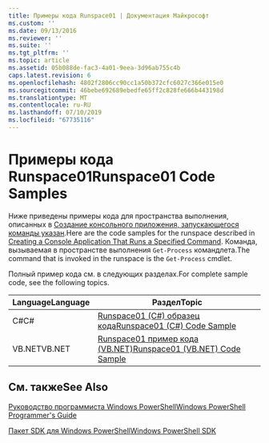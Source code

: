 ```yaml
---
title: Примеры кода Runspace01 | Документация Майкрософт
ms.custom: ''
ms.date: 09/13/2016
ms.reviewer: ''
ms.suite: ''
ms.tgt_pltfrm: ''
ms.topic: article
ms.assetid: 05b088de-fac3-4a01-9eea-3d96ab755c4b
caps.latest.revision: 6
ms.openlocfilehash: 4802f2806cc90cc1a50b372cfc6027c366e015e0
ms.sourcegitcommit: 46bebe692689ebedfe65ff2c828fe666b443198d
ms.translationtype: MT
ms.contentlocale: ru-RU
ms.lasthandoff: 07/10/2019
ms.locfileid: "67735116"
---
```

# <a name="runspace01-code-samples"></a><span data-ttu-id="00c35-102">Примеры кода Runspace01</span><span class="sxs-lookup"><span data-stu-id="00c35-102">Runspace01 Code Samples</span></span>

<span data-ttu-id="00c35-103">Ниже приведены примеры кода для пространства выполнения, описанных в [Создание консольного приложения, запускающегося команды указан](/dotnet/csharp/programming-guide/inside-a-program/hello-world-your-first-program).</span><span class="sxs-lookup"><span data-stu-id="00c35-103">Here are the code samples for the runspace described in [Creating a Console Application That Runs a Specified Command](/dotnet/csharp/programming-guide/inside-a-program/hello-world-your-first-program).</span></span> <span data-ttu-id="00c35-104">Команда, вызываемая в пространстве выполнения `Get-Process` командлета.</span><span class="sxs-lookup"><span data-stu-id="00c35-104">The command that is invoked in the runspace is the `Get-Process` cmdlet.</span></span>

<span data-ttu-id="00c35-105">Полный пример кода см. в следующих разделах.</span><span class="sxs-lookup"><span data-stu-id="00c35-105">For complete sample code, see the following topics.</span></span>

|<span data-ttu-id="00c35-106">Language</span><span class="sxs-lookup"><span data-stu-id="00c35-106">Language</span></span>|<span data-ttu-id="00c35-107">Раздел</span><span class="sxs-lookup"><span data-stu-id="00c35-107">Topic</span></span>|
|--------------|-----------|
|<span data-ttu-id="00c35-108">C#</span><span class="sxs-lookup"><span data-stu-id="00c35-108">C#</span></span>|[<span data-ttu-id="00c35-109">Runspace01 (C#) образец кода</span><span class="sxs-lookup"><span data-stu-id="00c35-109">Runspace01 (C#) Code Sample</span></span>](./runspace01-csharp-code-sample.md)|
|<span data-ttu-id="00c35-110">VB.NET</span><span class="sxs-lookup"><span data-stu-id="00c35-110">VB.NET</span></span>|[<span data-ttu-id="00c35-111">Runspace01 пример кода (VB.NET)</span><span class="sxs-lookup"><span data-stu-id="00c35-111">Runspace01 (VB.NET) Code Sample</span></span>](./runspace01-vb-net-code-sample.md)|

## <a name="see-also"></a><span data-ttu-id="00c35-112">См. также</span><span class="sxs-lookup"><span data-stu-id="00c35-112">See Also</span></span>

[<span data-ttu-id="00c35-113">Руководство программиста Windows PowerShell</span><span class="sxs-lookup"><span data-stu-id="00c35-113">Windows PowerShell Programmer's Guide</span></span>](./windows-powershell-programmer-s-guide.md)

[<span data-ttu-id="00c35-114">Пакет SDK для Windows PowerShell</span><span class="sxs-lookup"><span data-stu-id="00c35-114">Windows PowerShell SDK</span></span>](../windows-powershell-reference.md)